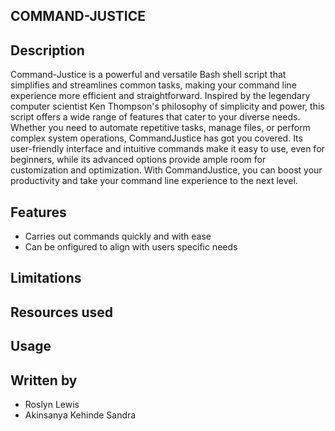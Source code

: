 COMMAND-JUSTICE
---------------------------------------------------------

Description
------------

Command-Justice is a powerful and versatile Bash shell script that simplifies and streamlines common tasks, making your command line experience more efficient and straightforward. Inspired by the legendary computer scientist Ken Thompson's philosophy of simplicity and power, this script offers a wide range of features that cater to your diverse needs. Whether you need to automate repetitive tasks, manage files, or perform complex system operations, CommandJustice has got you covered. Its user-friendly interface and intuitive commands make it easy to use, even for beginners, while its advanced options provide ample room for customization and optimization. With CommandJustice, you can boost your productivity and take your command line experience to the next level.


Features
--------
* Carries out commands quickly and with ease
* Can be onfigured to align with users specific needs

Limitations
-----------



Resources used
--------------

Usage
-----

Written by
-----------
*  Roslyn Lewis
* Akinsanya Kehinde Sandra
